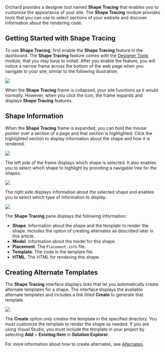 
Orchard provides a designer tool named **Shape Tracing** that enables you to customize the appearance of your site. The **Shape Tracing** module provides tools that you can use to select sections of your website and discover information about the rendering code.

## Getting Started with Shape Tracing
To use **Shape Tracing**, first enable the **Shape Tracing** feature in the dashboard. The **Shape Tracing** feature comes with the [Designer Tools](http://gallery.orchardproject.net/List/Modules/Orchard.Module.Orchard.DesignerTools) module, that you may have to install. After you enable the feature, you will notice a narrow frame across the bottom of the web page when you navigate to your site, similar to the following illustration:

![](../Upload/screenshots_675/ShapeTracing_ExpandFrame_675.png)

When the **Shape Tracing** frame is collapsed, your site functions as it would normally. However, when you click the icon, the frame expands and displays **Shape Tracing** features.

## Shape Information
When the **Shape Tracing** frame is expanded, you can hold the mouse pointer over a section of a page and that section is highlighted. Click the highlighted section to display information about the shape and how it is rendered.

![](../Upload/screenshots_675/ShapeTracing_HighlightShape_675.png)

The left side of the frame displays which shape is selected. It also enables you to select which shape to highlight by providing a navigable tree for the shapes.

![](../Upload/screenshots/ShapeTracing_SelectShape.png)

The right side displays information about the selected shape and enables you to select which type of information to display.

![](../Upload/screenshots/ShapeTracing_ShapeInfo.png)

The **Shape Tracing** pane displays the following information:

* **Shape**. Information about the shape and the template to render the shape. Includes the option of creating alternates as described later in this article.
* **Model**. Information about the model for this shape.
* **Placement**. The `Placement.info` file.
* **Template**. The code in the template file
* **HTML**. The HTML for rendering this shape.

## Creating Alternate Templates
The **Shape Tracing** interface displays links that let you automatically create alternate templates for a shape. The interface displays the available alternate templates and includes a link titled **Create** to generate that template.

![](../Upload/screenshots_675/ShapeTracing_CreateAlternate_675.png)

The **Create** option only creates the template in the specified directory. You must customize the template to render the shape as needed. If you are using Visual Studio, you must include the template in your project by selecting **Add** &gt; **Existing Item** in **Solution Explorer**. 

For more information about how to create alternates, see [Alternates](Alternates).
